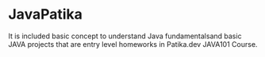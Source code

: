 # JavaPatika

It is included basic concept to understand Java fundamentalsand basic JAVA projects that are entry level homeworks in Patika.dev JAVA101 Course.
